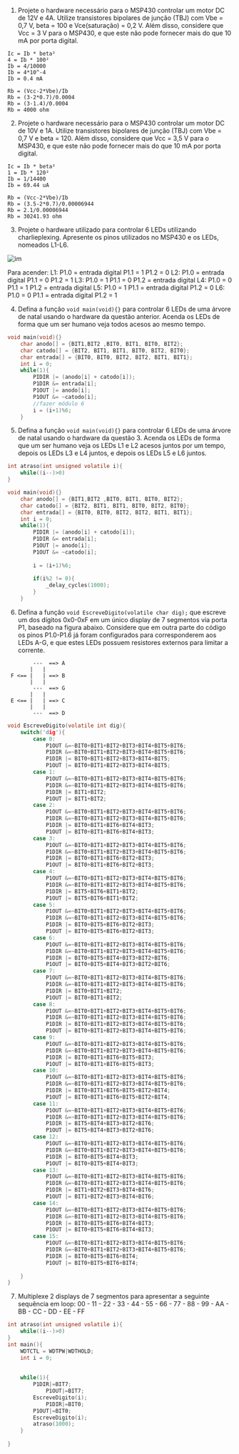 1. Projete o hardware necessário para o MSP430 controlar um motor DC de 12V e 4A. Utilize transistores bipolares de junção (TBJ) com Vbe = 0,7 V, beta = 100 e Vce(saturação) = 0,2 V. Além disso, considere que Vcc = 3 V para o MSP430, e que este não pode fornecer mais do que 10 mA por porta digital.
```
Ic = Ib * beta²
4 = Ib * 100²
Ib = 4/10000
Ib = 4*10^-4
Ib = 0.4 mA

Rb = (Vcc-2*Vbe)/Ib
Rb = (3-2*0.7)/0.0004
Rb = (3-1.4)/0.0004
Rb = 4000 ohm

```


2. Projete o hardware necessário para o MSP430 controlar um motor DC de 10V e 1A. Utilize transistores bipolares de junção (TBJ) com Vbe = 0,7 V e beta = 120. Além disso, considere que Vcc = 3,5 V para o MSP430, e que este não pode fornecer mais do que 10 mA por porta digital.
```
Ic = Ib * beta²
1 = Ib * 120²
Ib = 1/14400
Ib = 69.44 uA

Rb = (Vcc-2*Vbe)/Ib
Rb = (3.5-2*0.7)/0.00006944
Rb = 2.1/0.00006944
Rb = 30241.93 ohm

```

3. Projete o hardware utilizado para controlar 6 LEDs utilizando charlieplexing. Apresente os pinos utilizados no MSP430 e os LEDs, nomeados L1-L6.

![im](https://user-images.githubusercontent.com/8433187/30514980-4a185302-9af6-11e7-86cc-74e748188dc9.png)

Para acender:
L1: P1.0 = entrada digital P1.1 = 1 P1.2 = 0 
L2: P1.0 = entrada digital P1.1 = 0 P1.2 = 1
L3: P1.0 = 1 P1.1 = 0 P1.2 = entrada digital
L4: P1.0 = 0 P1.1 = 1 P1.2 = entrada digital
L5: P1.0 = 1 P1.1 = entrada digital P1.2 = 0
L6: P1.0 = 0 P1.1 = entrada digital P1.2 = 1


4. Defina a função `void main(void){}` para controlar 6 LEDs de uma árvore de natal usando o hardware da questão anterior. Acenda os LEDs de forma que um ser humano veja todos acesos ao mesmo tempo.
```C
void main(void){}
	char anodo[] = {BIT1,BIT2 ,BIT0, BIT1, BIT0, BIT2};
	char catodo[] = {BIT2, BIT1, BIT1, BIT0, BIT2, BIT0};
	char entrada[] = {BIT0, BIT0, BIT2, BIT2, BIT1, BIT1};
	int i = 0;
	while(1){
		PIDIR |= (anodo[i] + catodo[i]);
		P1DIR &= entrada[i];
		P1OUT |= anodo[i];
		P1OUT &= ~catodo[i];
		//fazer módulo 6
		i = (i+1)%6;
	}
```

5. Defina a função `void main(void){}` para controlar 6 LEDs de uma árvore de natal usando o hardware da questão 3. Acenda os LEDs de forma que um ser humano veja os LEDs L1 e L2 acesos juntos por um tempo, depois os LEDs L3 e L4 juntos, e depois os LEDs L5 e L6 juntos.
```C
int atraso(int unsigned volatile i){
	while((i--)>0)
}

void main(void){}
	char anodo[] = {BIT1,BIT2 ,BIT0, BIT1, BIT0, BIT2};
	char catodo[] = {BIT2, BIT1, BIT1, BIT0, BIT2, BIT0};
	char entrada[] = {BIT0, BIT0, BIT2, BIT2, BIT1, BIT1};
	int i = 0;
	while(1){
		PIDIR |= (anodo[i] + catodo[i]);
		P1DIR &= entrada[i];
		P1OUT |= anodo[i];
		P1OUT &= ~catodo[i];
		
		i = (i+1)%6;
		
		if(i%2 != 0){
			_delay_cycles(1000);
		}
	}
```

6. Defina a função `void EscreveDigito(volatile char dig);` que escreve um dos dígitos 0x0-0xF em um único display de 7 segmentos via porta P1, baseado na figura abaixo. Considere que em outra parte do código os pinos P1.0-P1.6 já foram configurados para corresponderem aos LEDs A-G, e que estes LEDs possuem resistores externos para limitar a corrente.

```
        ---  ==> A
       |   |
 F <== |   | ==> B
       |   |
        ---  ==> G
       |   |
 E <== |   | ==> C
       |   |
        ---  ==> D
```


```C
void EscreveDigito(volatile int dig){
	switch('dig'){
		case 0:
			P1OUT &=~BIT0+BIT1+BIT2+BIT3+BIT4+BIT5+BIT6;
			P1DIR &=~BIT0+BIT1+BIT2+BIT3+BIT4+BIT5+BIT6;
			P1DIR |= BIT0+BIT1+BIT2+BIT3+BIT4+BIT5;
			P1OUT |= BIT0+BIT1+BIT2+BIT3+BIT4+BIT5;
		case 1:
			P1OUT &=~BIT0+BIT1+BIT2+BIT3+BIT4+BIT5+BIT6;
			P1DIR &=~BIT0+BIT1+BIT2+BIT3+BIT4+BIT5+BIT6;
			P1DIR |= BIT1+BIT2;
			P1OUT |= BIT1+BIT2;
		case 2:
			P1OUT &=~BIT0+BIT1+BIT2+BIT3+BIT4+BIT5+BIT6;
			P1DIR &=~BIT0+BIT1+BIT2+BIT3+BIT4+BIT5+BIT6;
			P1DIR |= BIT0+BIT1+BIT6+BIT4+BIT3;
			P1OUT |= BIT0+BIT1+BIT6+BIT4+BIT3;
		case 3:
			P1OUT &=~BIT0+BIT1+BIT2+BIT3+BIT4+BIT5+BIT6;
			P1DIR &=~BIT0+BIT1+BIT2+BIT3+BIT4+BIT5+BIT6;
			P1DIR |= BIT0+BIT1+BIT6+BIT2+BIT3;
			P1OUT |= BIT0+BIT1+BIT6+BIT2+BIT3;
		case 4:
			P1OUT &=~BIT0+BIT1+BIT2+BIT3+BIT4+BIT5+BIT6;
			P1DIR &=~BIT0+BIT1+BIT2+BIT3+BIT4+BIT5+BIT6;
			P1DIR |= BIT5+BIT6+BIT1+BIT2;
			P1OUT |= BIT5+BIT6+BIT1+BIT2;
		case 5:
			P1OUT &=~BIT0+BIT1+BIT2+BIT3+BIT4+BIT5+BIT6;
			P1DIR &=~BIT0+BIT1+BIT2+BIT3+BIT4+BIT5+BIT6;
			P1DIR |= BIT0+BIT5+BIT6+BIT2+BIT3;
			P1OUT |= BIT0+BIT5+BIT6+BIT2+BIT3;
		case 6:
			P1OUT &=~BIT0+BIT1+BIT2+BIT3+BIT4+BIT5+BIT6;
			P1DIR &=~BIT0+BIT1+BIT2+BIT3+BIT4+BIT5+BIT6;
			P1DIR |= BIT0+BIT5+BIT4+BIT3+BIT2+BIT6;
			P1OUT |= BIT0+BIT5+BIT4+BIT3+BIT2+BIT6;
		case 7:
			P1OUT &=~BIT0+BIT1+BIT2+BIT3+BIT4+BIT5+BIT6;
			P1DIR &=~BIT0+BIT1+BIT2+BIT3+BIT4+BIT5+BIT6;
			P1DIR |= BIT0+BIT1+BIT2;
			P1OUT |= BIT0+BIT1+BIT2;
		case 8:
			P1OUT &=~BIT0+BIT1+BIT2+BIT3+BIT4+BIT5+BIT6;
			P1DIR &=~BIT0+BIT1+BIT2+BIT3+BIT4+BIT5+BIT6;
			P1DIR |= BIT0+BIT1+BIT2+BIT3+BIT4+BIT5+BIT6;
			P1OUT |= BIT0+BIT1+BIT2+BIT3+BIT4+BIT5+BIT6;
		case 9:
			P1OUT &=~BIT0+BIT1+BIT2+BIT3+BIT4+BIT5+BIT6;
			P1DIR &=~BIT0+BIT1+BIT2+BIT3+BIT4+BIT5+BIT6;
			P1DIR |= BIT0+BIT1+BIT6+BIT5+BIT3;
			P1OUT |= BIT0+BIT1+BIT6+BIT5+BIT3;
		case 10:
			P1OUT &=~BIT0+BIT1+BIT2+BIT3+BIT4+BIT5+BIT6;
			P1DIR &=~BIT0+BIT1+BIT2+BIT3+BIT4+BIT5+BIT6;
			P1DIR |= BIT0+BIT1+BIT6+BIT5+BIT2+BIT4;
			P1OUT |= BIT0+BIT1+BIT6+BIT5+BIT2+BIT4;
		case 11:
			P1OUT &=~BIT0+BIT1+BIT2+BIT3+BIT4+BIT5+BIT6;
			P1DIR &=~BIT0+BIT1+BIT2+BIT3+BIT4+BIT5+BIT6;
			P1DIR |= BIT5+BIT4+BIT3+BIT2+BIT6;
			P1OUT |= BIT5+BIT4+BIT3+BIT2+BIT6;
		case 12:
			P1OUT &=~BIT0+BIT1+BIT2+BIT3+BIT4+BIT5+BIT6;
			P1DIR &=~BIT0+BIT1+BIT2+BIT3+BIT4+BIT5+BIT6;
			P1DIR |= BIT0+BIT5+BIT4+BIT3;
			P1OUT |= BIT0+BIT5+BIT4+BIT3;
		case 13:
			P1OUT &=~BIT0+BIT1+BIT2+BIT3+BIT4+BIT5+BIT6;
			P1DIR &=~BIT0+BIT1+BIT2+BIT3+BIT4+BIT5+BIT6;
			P1DIR |= BIT1+BIT2+BIT3+BIT4+BIT6;
			P1OUT |= BIT1+BIT2+BIT3+BIT4+BIT6;
		case 14:
			P1OUT &=~BIT0+BIT1+BIT2+BIT3+BIT4+BIT5+BIT6;
			P1DIR &=~BIT0+BIT1+BIT2+BIT3+BIT4+BIT5+BIT6;
			P1DIR |= BIT0+BIT5+BIT6+BIT4+BIT3;
			P1OUT |= BIT0+BIT5+BIT6+BIT4+BIT3;
		case 15:
			P1OUT &=~BIT0+BIT1+BIT2+BIT3+BIT4+BIT5+BIT6;
			P1DIR &=~BIT0+BIT1+BIT2+BIT3+BIT4+BIT5+BIT6;
			P1DIR |= BIT0+BIT5+BIT6+BIT4;
			P1OUT |= BIT0+BIT5+BIT6+BIT4;
		
	}
}
```
7. Multiplexe 2 displays de 7 segmentos para apresentar a seguinte sequência em loop:
	00 - 11 - 22 - 33 - 44 - 55 - 66 - 77 - 88 - 99 - AA - BB - CC - DD - EE - FF
```C
int atraso(int unsigned volatile i){
	while((i--)>0)
}
int main(){
	WDTCTL = WDTPW|WDTHOLD;
	int i = 0;
	
	
	while(1){
		P1DIR|=BIT7;
    		P1OUT|=BIT7;
		EscreveDigito(i);
    		P1DIR|=BIT0;
		P1OUT|=BIT0;
		EscreveDigito(i);
		atraso(1000);
	}
	
} 
```
